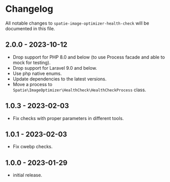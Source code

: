 # Changelog

All notable changes to `spatie-image-optimizer-health-check` will be documented in this file.

## 2.0.0 - 2023-10-12

- Drop support for PHP 8.0 and below (to use Process facade and able to mock for testing).
- Drop support for Laravel 9.0 and below.
- Use php native enums.
- Update dependencies to the latest versions.
- Move a process to `Spatie\ImageOptimizer\HealthCheck\HealthCheckProcess` class.

## 1.0.3 - 2023-02-03

- Fix checks with proper parameters in different tools.

## 1.0.1 - 2023-02-03

- Fix cwebp checks.

## 1.0.0 - 2023-01-29

- initial release.
